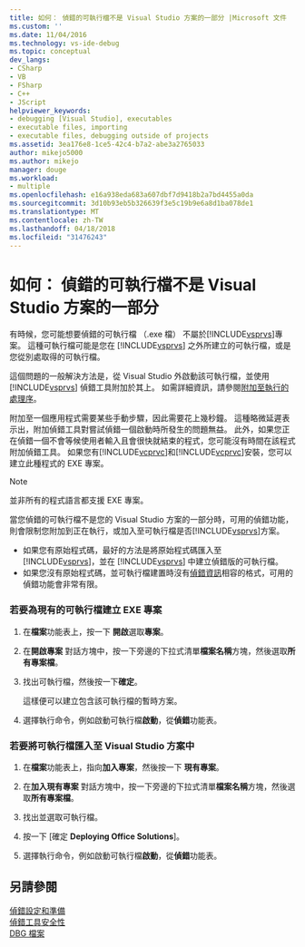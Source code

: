 ```yaml
---
title: 如何： 偵錯的可執行檔不是 Visual Studio 方案的一部分 |Microsoft 文件
ms.custom: ''
ms.date: 11/04/2016
ms.technology: vs-ide-debug
ms.topic: conceptual
dev_langs:
- CSharp
- VB
- FSharp
- C++
- JScript
helpviewer_keywords:
- debugging [Visual Studio], executables
- executable files, importing
- executable files, debugging outside of projects
ms.assetid: 3ea176e8-1ce5-42c4-b7a2-abe3a2765033
author: mikejo5000
ms.author: mikejo
manager: douge
ms.workload:
- multiple
ms.openlocfilehash: e16a938eda683a607dbf7d9418b2a7bd4455a0da
ms.sourcegitcommit: 3d10b93eb5b326639f3e5c19b9e6a8d1ba078de1
ms.translationtype: MT
ms.contentlocale: zh-TW
ms.lasthandoff: 04/18/2018
ms.locfileid: "31476243"
---
```

# <a name="how-to-debug-an-executable-that-is-not-part-of-a-visual-studio-solution"></a>如何： 偵錯的可執行檔不是 Visual Studio 方案的一部分
有時候，您可能想要偵錯的可執行檔 （.exe 檔） 不屬於[!INCLUDE[vsprvs](../code-quality/includes/vsprvs_md.md)]專案。 這種可執行檔可能是您在 [!INCLUDE[vsprvs](../code-quality/includes/vsprvs_md.md)] 之外所建立的可執行檔，或是您從別處取得的可執行檔。  
  
這個問題的一般解決方法是，從 Visual Studio 外啟動該可執行檔，並使用 [!INCLUDE[vsprvs](../code-quality/includes/vsprvs_md.md)] 偵錯工具附加於其上。 如需詳細資訊，請參閱[附加至執行的處理序](../debugger/attach-to-running-processes-with-the-visual-studio-debugger.md)。  
  
附加至一個應用程式需要某些手動步驟，因此需要花上幾秒鐘。 這種略微延遲表示出，附加偵錯工具對嘗試偵錯一個啟動時所發生的問題無益。 此外，如果您正在偵錯一個不會等候使用者輸入且會很快就結束的程式，您可能沒有時間在該程式附加偵錯工具。 如果您有[!INCLUDE[vcprvc](../code-quality/includes/vcprvc_md.md)]和[!INCLUDE[vcprvc](../code-quality/includes/vcprvc_md.md)]安裝，您可以建立此種程式的 EXE 專案。

> [!NOTE]
>  並非所有的程式語言都支援 EXE 專案。

當您偵錯的可執行檔不是您的 Visual Studio 方案的一部分時，可用的偵錯功能，則會限制您附加到正在執行，或加入至可執行檔是否[!INCLUDE[vsprvs](../code-quality/includes/vsprvs_md.md)]方案。

- 如果您有原始程式碼，最好的方法是將原始程式碼匯入至 [!INCLUDE[vsprvs](../code-quality/includes/vsprvs_md.md)]，並在 [!INCLUDE[vsprvs](../code-quality/includes/vsprvs_md.md)] 中建立偵錯版的可執行檔。
- 如果您沒有原始程式碼，並可執行檔建置時沒有[偵錯資訊](../debugger/how-to-set-debug-and-release-configurations.md)相容的格式，可用的偵錯功能會非常有限。 
  
### <a name="to-create-an-exe-project-for-an-existing-executable"></a>若要為現有的可執行檔建立 EXE 專案  
  
1.  在**檔案**功能表上，按一下 **開啟**選取**專案**。  
  
2.  在**開啟專案** 對話方塊中，按一下旁邊的下拉式清單**檔案名稱**方塊，然後選取**所有專案檔**。  
  
3.  找出可執行檔，然後按一下**確定**。  

    這樣便可以建立包含該可執行檔的暫時方案。

5.  選擇執行命令，例如啟動可執行檔**啟動**，從**偵錯**功能表。    
  
### <a name="to-import-an-executable-into-a-visual-studio-solution"></a>若要將可執行檔匯入至 Visual Studio 方案中  
  
1.  在**檔案**功能表上，指向**加入專案**，然後按一下 **現有專案**。  
  
2.  在**加入現有專案** 對話方塊中，按一下旁邊的下拉式清單**檔案名稱**方塊，然後選取**所有專案檔**。  
  
3.  找出並選取可執行檔。  
  
4.  按一下 [確定 **Deploying Office Solutions**]。  
  
5.  選擇執行命令，例如啟動可執行檔**啟動**，從**偵錯**功能表。    
  
## <a name="see-also"></a>另請參閱  
 [偵錯設定和準備](../debugger/debugger-settings-and-preparation.md)   
 [偵錯工具安全性](../debugger/debugger-security.md)   
 [DBG 檔案](http://msdn.microsoft.com/en-us/91e449e9-8b65-4123-960f-2107cd1f1cfd)
